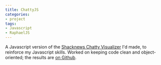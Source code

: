 ```yaml
---
title: ChattyJS
categories:
- project
tags:
- Javascript
- RaphaelJS
---
```


A Javascript version of the [Shacknews Chatty Visualizer](wp/shacknews-chatty-visualiser/60/) I'd made, to reinforce my Javascript skills. Worked on keeping code clean and object-oriented; the results are [on Github](www.github.com/crummy/chattyjs).